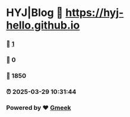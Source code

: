 # HYJ|Blog :link: https://hyj-hello.github.io 
### :page_facing_up: [1](https://hyj-hello.github.io/tag.html) 
### :speech_balloon: 0 
### :hibiscus: 1850 
### :alarm_clock: 2025-03-29 10:31:44 
### Powered by :heart: [Gmeek](https://github.com/Meekdai/Gmeek)
